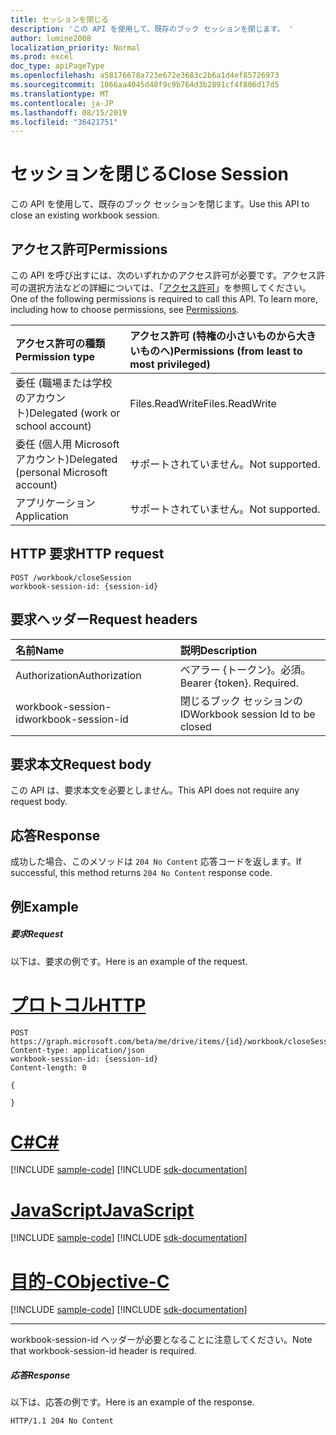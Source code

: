 ```yaml
---
title: セッションを閉じる
description: 'この API を使用して、既存のブック セッションを閉じます。 '
author: lumine2008
localization_priority: Normal
ms.prod: excel
doc_type: apiPageType
ms.openlocfilehash: a58176678a723e672e3683c2b6a1d4ef85726973
ms.sourcegitcommit: 1066aa4045d48f9c9b764d3b2891cf4f806d17d5
ms.translationtype: MT
ms.contentlocale: ja-JP
ms.lasthandoff: 08/15/2019
ms.locfileid: "36421751"
---
```

# <a name="close-session"></a><span data-ttu-id="7b918-103">セッションを閉じる</span><span class="sxs-lookup"><span data-stu-id="7b918-103">Close Session</span></span>

<span data-ttu-id="7b918-104">この API を使用して、既存のブック セッションを閉じます。</span><span class="sxs-lookup"><span data-stu-id="7b918-104">Use this API to close an existing workbook session.</span></span> 

## <a name="permissions"></a><span data-ttu-id="7b918-105">アクセス許可</span><span class="sxs-lookup"><span data-stu-id="7b918-105">Permissions</span></span>
<span data-ttu-id="7b918-p101">この API を呼び出すには、次のいずれかのアクセス許可が必要です。アクセス許可の選択方法などの詳細については、「[アクセス許可](/graph/permissions-reference)」を参照してください。</span><span class="sxs-lookup"><span data-stu-id="7b918-p101">One of the following permissions is required to call this API. To learn more, including how to choose permissions, see [Permissions](/graph/permissions-reference).</span></span>

|<span data-ttu-id="7b918-108">アクセス許可の種類</span><span class="sxs-lookup"><span data-stu-id="7b918-108">Permission type</span></span>      | <span data-ttu-id="7b918-109">アクセス許可 (特権の小さいものから大きいものへ)</span><span class="sxs-lookup"><span data-stu-id="7b918-109">Permissions (from least to most privileged)</span></span>              |
|:--------------------|:---------------------------------------------------------|
|<span data-ttu-id="7b918-110">委任 (職場または学校のアカウント)</span><span class="sxs-lookup"><span data-stu-id="7b918-110">Delegated (work or school account)</span></span> | <span data-ttu-id="7b918-111">Files.ReadWrite</span><span class="sxs-lookup"><span data-stu-id="7b918-111">Files.ReadWrite</span></span>    |
|<span data-ttu-id="7b918-112">委任 (個人用 Microsoft アカウント)</span><span class="sxs-lookup"><span data-stu-id="7b918-112">Delegated (personal Microsoft account)</span></span> | <span data-ttu-id="7b918-113">サポートされていません。</span><span class="sxs-lookup"><span data-stu-id="7b918-113">Not supported.</span></span>    |
|<span data-ttu-id="7b918-114">アプリケーション</span><span class="sxs-lookup"><span data-stu-id="7b918-114">Application</span></span> | <span data-ttu-id="7b918-115">サポートされていません。</span><span class="sxs-lookup"><span data-stu-id="7b918-115">Not supported.</span></span> |

## <a name="http-request"></a><span data-ttu-id="7b918-116">HTTP 要求</span><span class="sxs-lookup"><span data-stu-id="7b918-116">HTTP request</span></span>
<!-- { "blockType": "ignored" } -->
```http
POST /workbook/closeSession
workbook-session-id: {session-id}
```
## <a name="request-headers"></a><span data-ttu-id="7b918-117">要求ヘッダー</span><span class="sxs-lookup"><span data-stu-id="7b918-117">Request headers</span></span>
| <span data-ttu-id="7b918-118">名前</span><span class="sxs-lookup"><span data-stu-id="7b918-118">Name</span></span>       | <span data-ttu-id="7b918-119">説明</span><span class="sxs-lookup"><span data-stu-id="7b918-119">Description</span></span>|
|:---------------|:----------|
| <span data-ttu-id="7b918-120">Authorization</span><span class="sxs-lookup"><span data-stu-id="7b918-120">Authorization</span></span>  | <span data-ttu-id="7b918-p102">ベアラー {トークン}。必須。</span><span class="sxs-lookup"><span data-stu-id="7b918-p102">Bearer {token}. Required.</span></span> |
| <span data-ttu-id="7b918-123">workbook-session-id</span><span class="sxs-lookup"><span data-stu-id="7b918-123">workbook-session-id</span></span> | <span data-ttu-id="7b918-124">閉じるブック セッションの ID</span><span class="sxs-lookup"><span data-stu-id="7b918-124">Workbook session Id to be closed</span></span> |

## <a name="request-body"></a><span data-ttu-id="7b918-125">要求本文</span><span class="sxs-lookup"><span data-stu-id="7b918-125">Request body</span></span>
<span data-ttu-id="7b918-126">この API は、要求本文を必要としません。</span><span class="sxs-lookup"><span data-stu-id="7b918-126">This API does not require any request body.</span></span>

## <a name="response"></a><span data-ttu-id="7b918-127">応答</span><span class="sxs-lookup"><span data-stu-id="7b918-127">Response</span></span>

<span data-ttu-id="7b918-128">成功した場合、このメソッドは `204 No Content` 応答コードを返します。</span><span class="sxs-lookup"><span data-stu-id="7b918-128">If successful, this method returns `204 No Content` response code.</span></span>

## <a name="example"></a><span data-ttu-id="7b918-129">例</span><span class="sxs-lookup"><span data-stu-id="7b918-129">Example</span></span>
##### <a name="request"></a><span data-ttu-id="7b918-130">要求</span><span class="sxs-lookup"><span data-stu-id="7b918-130">Request</span></span>
<span data-ttu-id="7b918-131">以下は、要求の例です。</span><span class="sxs-lookup"><span data-stu-id="7b918-131">Here is an example of the request.</span></span>

# <a name="httptabhttp"></a>[<span data-ttu-id="7b918-132">プロトコル</span><span class="sxs-lookup"><span data-stu-id="7b918-132">HTTP</span></span>](#tab/http)
<!-- {
  "blockType": "request",
  "name": "close_excel_session"
}-->
```http
POST https://graph.microsoft.com/beta/me/drive/items/{id}/workbook/closeSession
Content-type: application/json
workbook-session-id: {session-id}
Content-length: 0

{

}
```
# <a name="ctabcsharp"></a>[<span data-ttu-id="7b918-133">C#</span><span class="sxs-lookup"><span data-stu-id="7b918-133">C#</span></span>](#tab/csharp)
[!INCLUDE [sample-code](../includes/snippets/csharp/close-excel-session-csharp-snippets.md)]
[!INCLUDE [sdk-documentation](../includes/snippets/snippets-sdk-documentation-link.md)]

# <a name="javascripttabjavascript"></a>[<span data-ttu-id="7b918-134">JavaScript</span><span class="sxs-lookup"><span data-stu-id="7b918-134">JavaScript</span></span>](#tab/javascript)
[!INCLUDE [sample-code](../includes/snippets/javascript/close-excel-session-javascript-snippets.md)]
[!INCLUDE [sdk-documentation](../includes/snippets/snippets-sdk-documentation-link.md)]

# <a name="objective-ctabobjc"></a>[<span data-ttu-id="7b918-135">目的-C</span><span class="sxs-lookup"><span data-stu-id="7b918-135">Objective-C</span></span>](#tab/objc)
[!INCLUDE [sample-code](../includes/snippets/objc/close-excel-session-objc-snippets.md)]
[!INCLUDE [sdk-documentation](../includes/snippets/snippets-sdk-documentation-link.md)]

---


<span data-ttu-id="7b918-136">workbook-session-id ヘッダーが必要となることに注意してください。</span><span class="sxs-lookup"><span data-stu-id="7b918-136">Note that workbook-session-id header is required.</span></span> 


##### <a name="response"></a><span data-ttu-id="7b918-137">応答</span><span class="sxs-lookup"><span data-stu-id="7b918-137">Response</span></span>
<span data-ttu-id="7b918-138">以下は、応答の例です。</span><span class="sxs-lookup"><span data-stu-id="7b918-138">Here is an example of the response.</span></span> 

<!-- {
  "blockType": "response",
  "truncated": true
} -->
```http
HTTP/1.1 204 No Content
```
<!-- uuid: 8fcb5dbc-d5aa-4681-8e31-b001d5168d79 
2015-10-25 14:57:30 UTC -->
<!-- {
  "type": "#page.annotation",
  "description": "Example",
  "keywords": "",
  "section": "documentation",
  "tocPath": "",
  "suppressions": [
  ]
}-->

